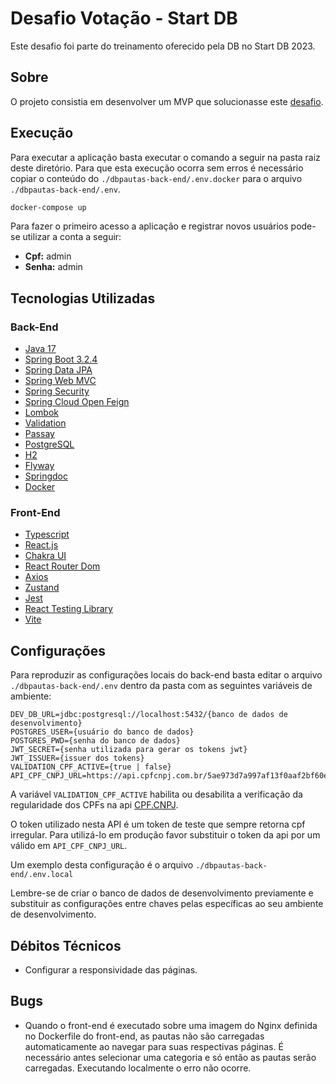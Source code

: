 # Desafio Votação - Start DB

Este desafio foi parte do treinamento oferecido pela DB no Start DB 2023. 

## Sobre

O projeto consistia em desenvolver um MVP que solucionasse este [desafio](DESAFIO.md).

## Execução

Para executar a aplicação basta executar o comando a seguir na pasta raiz deste diretório. Para que esta execução ocorra sem erros é necessário copiar o conteúdo do `./dbpautas-back-end/.env.docker` para o arquivo `./dbpautas-back-end/.env`.

```bash
docker-compose up
```

Para fazer o primeiro acesso a aplicação e registrar novos usuários pode-se utilizar a conta a seguir:

- **Cpf:** admin
- **Senha:** admin

## Tecnologias Utilizadas

### Back-End

- [Java 17](https://www.oracle.com/br/java/technologies/downloads/)
- [Spring Boot 3.2.4](https://spring.io/projects/spring-boot)
- [Spring Data JPA](https://spring.io/projects/spring-data-jpa)
- [Spring Web MVC](https://docs.spring.io/spring-framework/reference/web/webmvc.html)
- [Spring Security](https://docs.spring.io/spring-security/reference/index.html)
- [Spring Cloud Open Feign](https://spring.io/projects/spring-cloud-openfeign)
- [Lombok](https://projectlombok.org/)
- [Validation](https://docs.spring.io/spring-framework/reference/core/validation/beanvalidation.html)
- [Passay](https://www.passay.org/)
- [PostgreSQL](https://www.postgresql.org/)
- [H2](https://www.h2database.com/html/main.html)
- [Flyway](https://flywaydb.org/)
- [Springdoc](https://springdoc.org/#google_vignette)
- [Docker](https://www.docker.com/)

### Front-End

- [Typescript](https://www.typescriptlang.org/)
- [React.js](https://react.dev/)
- [Chakra UI](https://v2.chakra-ui.com/)
- [React Router Dom](https://www.npmjs.com/package/react-router-dom)
- [Axios](https://axios-http.com/)
- [Zustand](https://docs.pmnd.rs/zustand/getting-started/introduction)
- [Jest](https://jestjs.io/pt-BR/)
- [React Testing Library](https://testing-library.com/docs/react-testing-library/intro/)
- [Vite](https://vitejs.dev/)

## Configurações

Para reproduzir as configurações locais do back-end basta editar o arquivo `./dbpautas-back-end/.env` dentro da pasta  com as seguintes variáveis de ambiente:

```
DEV_DB_URL=jdbc:postgresql://localhost:5432/{banco de dados de desenvolvimento}
POSTGRES_USER={usuário do banco de dados}
POSTGRES_PWD={senha do banco de dados}
JWT_SECRET={senha utilizada para gerar os tokens jwt}
JWT_ISSUER={issuer dos tokens}
VALIDATION_CPF_ACTIVE={true | false}
API_CPF_CNPJ_URL=https://api.cpfcnpj.com.br/5ae973d7a997af13f0aaf2bf60e65803
```

A variável `VALIDATION_CPF_ACTIVE` habilita ou desabilita a verificação da regularidade dos CPFs na api [CPF.CNPJ](https://www.cpfcnpj.com.br/).

O token utilizado nesta API é um token de teste que sempre retorna cpf irregular. Para utilizá-lo em produção favor substituir o token da api por um válido em `API_CPF_CNPJ_URL`.

Um exemplo desta configuração é o arquivo `./dbpautas-back-end/.env.local`

Lembre-se de criar o banco de dados de desenvolvimento previamente e substituir as configurações entre chaves pelas específicas ao seu ambiente de desenvolvimento.

## Débitos Técnicos

- Configurar a responsividade das páginas.

## Bugs

- Quando o front-end é executado sobre uma imagem do Nginx definida no Dockerfile do front-end, as pautas não são carregadas automaticamente ao navegar para suas respectivas páginas. É necessário antes selecionar uma categoria e só então as pautas serão carregadas. Executando localmente o erro não ocorre. 
